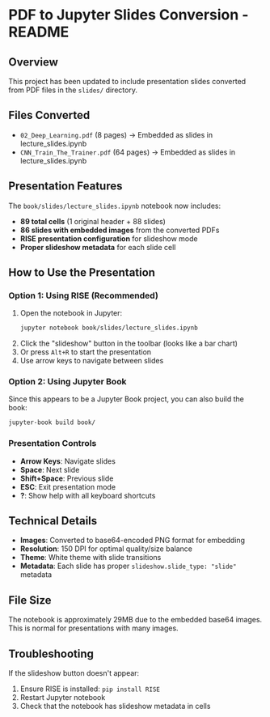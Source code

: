 # PDF to Jupyter Slides Conversion - README

## Overview
This project has been updated to include presentation slides converted from PDF files in the `slides/` directory.

## Files Converted
- `02_Deep_Learning.pdf` (8 pages) → Embedded as slides in lecture_slides.ipynb
- `CNN_Train_The_Trainer.pdf` (64 pages) → Embedded as slides in lecture_slides.ipynb

## Presentation Features
The `book/slides/lecture_slides.ipynb` notebook now includes:
- **89 total cells** (1 original header + 88 slides)
- **86 slides with embedded images** from the converted PDFs
- **RISE presentation configuration** for slideshow mode
- **Proper slideshow metadata** for each slide cell

## How to Use the Presentation

### Option 1: Using RISE (Recommended)
1. Open the notebook in Jupyter:
   ```bash
   jupyter notebook book/slides/lecture_slides.ipynb
   ```
2. Click the "slideshow" button in the toolbar (looks like a bar chart)
3. Or press `Alt+R` to start the presentation
4. Use arrow keys to navigate between slides

### Option 2: Using Jupyter Book
Since this appears to be a Jupyter Book project, you can also build the book:
```bash
jupyter-book build book/
```

### Presentation Controls
- **Arrow Keys**: Navigate slides
- **Space**: Next slide
- **Shift+Space**: Previous slide
- **ESC**: Exit presentation mode
- **?**: Show help with all keyboard shortcuts

## Technical Details
- **Images**: Converted to base64-encoded PNG format for embedding
- **Resolution**: 150 DPI for optimal quality/size balance
- **Theme**: White theme with slide transitions
- **Metadata**: Each slide has proper `slideshow.slide_type: "slide"` metadata

## File Size
The notebook is approximately 29MB due to the embedded base64 images. This is normal for presentations with many images.

## Troubleshooting
If the slideshow button doesn't appear:
1. Ensure RISE is installed: `pip install RISE`
2. Restart Jupyter notebook
3. Check that the notebook has slideshow metadata in cells